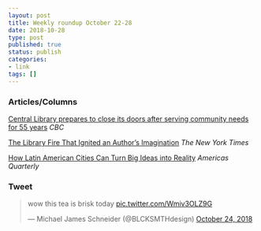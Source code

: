 ```yaml
---
layout: post
title: Weekly roundup October 22-28
date: 2018-10-28
type: post
published: true
status: publish
categories:
- link
tags: []
---
```


### Articles/Columns

[Central Library prepares to close its doors after serving community needs for 55 years](https://www.cbc.ca/news/canada/calgary/central-library-downtown-closing-memories-serving-community-1.4875315 "Central Library prepares to close its doors after serving community needs for 55 years. By Stephen Hunt") *CBC*

[The Library Fire That Ignited an Author’s Imagination](https://www.nytimes.com/2018/10/15/books/review/susan-orlean-library-book.html "The Library Fire That Ignited an Author’s Imagination. By Michael Lewis") *The New York Times*

[How Latin American Cities Can Turn Big Ideas into Reality](https://www.americasquarterly.org/node/9843 "How Latin American Cities Can Turn Big Ideas into Reality. By Brandee McHale") *Americas Quarterly*

### Tweet
<blockquote class="twitter-tweet" data-lang="en"><p lang="en" dir="ltr">wow this tea is brisk today <a href="https://t.co/Wmiv3OLZ9G">pic.twitter.com/Wmiv3OLZ9G</a></p>&mdash; Michael James Schneider (@BLCKSMTHdesign) <a href="https://twitter.com/BLCKSMTHdesign/status/1055144233441550341?ref_src=twsrc%5Etfw">October 24, 2018</a></blockquote> <script async src="https://platform.twitter.com/widgets.js" charset="utf-8"></script> 
